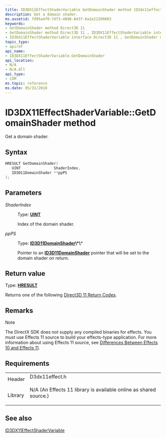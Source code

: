 ```yaml
---
title: ID3DX11EffectShaderVariable GetDomainShader method (D3dx11effect.h)
description: Get a domain shader.
ms.assetid: fd95a4f0-7df3-4098-843f-0a1e22209603
keywords:
- GetDomainShader method Direct3D 11
- GetDomainShader method Direct3D 11 , ID3DX11EffectShaderVariable interface
- ID3DX11EffectShaderVariable interface Direct3D 11 , GetDomainShader method
topic_type:
- apiref
api_name:
- ID3DX11EffectShaderVariable.GetDomainShader
api_location:
- N/A
- N/A.dll
api_type:
- COM
ms.topic: reference
ms.date: 05/31/2018
---
```


# ID3DX11EffectShaderVariable::GetDomainShader method

Get a domain shader.

## Syntax


```C++
HRESULT GetDomainShader(
   UINT               ShaderIndex,
   ID3D11DomainShader **ppPS
);
```



## Parameters

<dl> <dt>

*ShaderIndex* 
</dt> <dd>

Type: **[**UINT**](https://docs.microsoft.com/windows/desktop/WinProg/windows-data-types)**

Index of the domain shader.

</dd> <dt>

*ppPS* 
</dt> <dd>

Type: **[**ID3D11DomainShader**](https://msdn.microsoft.com/library/Ff476535(v=VS.85).aspx)\*\***

Pointer to an [**ID3D11DomainShader**](https://msdn.microsoft.com/library/Ff476535(v=VS.85).aspx) pointer that will be set to the domain shader on return.

</dd> </dl>

## Return value

Type: **[**HRESULT**](https://msdn.microsoft.com/library/Bb401631(v=MSDN.10).aspx)**

Returns one of the following [Direct3D 11 Return Codes](d3d11-graphics-reference-returnvalues.md).

## Remarks

> [!Note]  
> The DirectX SDK does not supply any compiled binaries for effects. You must use Effects 11 source to build your effects-type application. For more information about using Effects 11 source, see [Differences Between Effects 10 and Effects 11](d3d11-graphics-programming-guide-effects-differences.md).

 

## Requirements



|                    |                                                                                                                                              |
|--------------------|----------------------------------------------------------------------------------------------------------------------------------------------|
| Header<br/>  | <dl> <dt>D3dx11effect.h</dt> </dl>                                                    |
| Library<br/> | <dl> <dt>N/A (An Effects 11 library is available online as shared source.)</dt> </dl> |



## See also

<dl> <dt>

[ID3DX11EffectShaderVariable](id3dx11effectshadervariable.md)
</dt> </dl>

 

 





